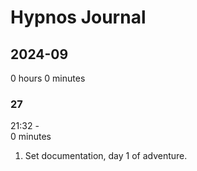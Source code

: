 # Hypnos Journal

## 2024-09

0 hours 0 minutes

### 27

21:32 -  
0 minutes

1. Set documentation, day 1 of adventure.
